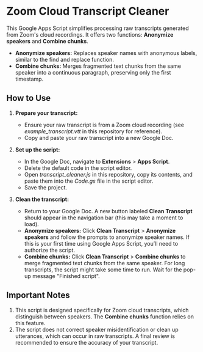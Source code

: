 # Zoom Cloud Transcript Cleaner

This Google Apps Script simplifies processing raw transcripts generated from Zoom's cloud recordings. It offers two functions: **Anonymize speakers** and **Combine chunks**.

- **Anonymize speakers:** Replaces speaker names with anonymous labels, similar to the find and replace function.
- **Combine chunks:** Merges fragmented text chunks from the same speaker into a continuous paragraph, preserving only the first timestamp.

## How to Use

1. **Prepare your transcript:**
   - Ensure your raw transcript is from a Zoom cloud recording (see *example_transcript.vtt* in this repository for reference).
   - Copy and paste your raw transcript into a new Google Doc.

2. **Set up the script:**
   - In the Google Doc, navigate to **Extensions** > **Apps Script**.
   - Delete the default code in the script editor.
   - Open *transcript_cleaner.js* in this repository, copy its contents, and paste them into the *Code.gs* file in the script editor.
   - Save the project.

3. **Clean the transcript:**
   - Return to your Google Doc. A new button labeled **Clean Transcript** should appear in the navigation bar (this may take a moment to load).
   - **Anonymize speakers:** Click **Clean Transcript** > **Anonymize speakers** and follow the prompts to anonymize speaker names. If this is your first time using Google Apps Script, you’ll need to authorize the script.
   - **Combine chunks:** Click **Clean Transcript** > **Combine chunks** to merge fragmented text chunks from the same speaker. For long transcripts, the script might take some time to run. Wait for the pop-up message "Finished script".

## Important Notes

1. This script is designed specifically for Zoom cloud transcripts, which distinguish between speakers. The **Combine chunks** function relies on this feature.
2. The script does not correct speaker misidentification or clean up utterances, which can occur in raw transcripts. A final review is recommended to ensure the accuracy of your transcript.
